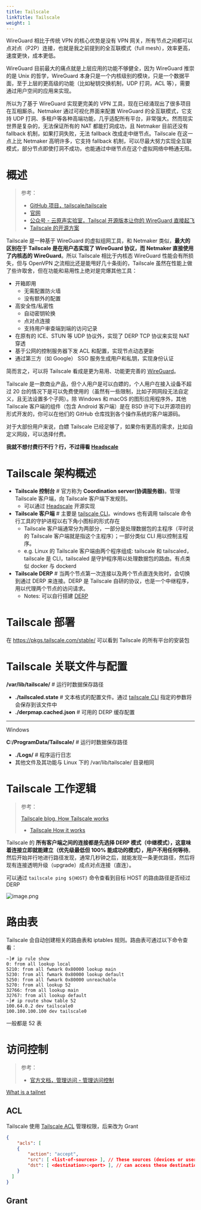 ```yaml
---
title: Tailscale
linkTitle: Tailscale
weight: 1
---
```


WireGuard 相比于传统 VPN 的核心优势是没有 VPN 网关，所有节点之间都可以点对点（P2P）连接，也就是我之前提到的全互联模式（full mesh），效率更高，速度更快，成本更低。

WireGuard 目前最大的痛点就是上层应用的功能不够健全，因为 WireGuard 推崇的是 Unix 的哲学，WireGuard 本身只是一个内核级别的模块，只是一个数据平面，至于上层的更高级的功能（比如秘钥交换机制，UDP 打洞，ACL 等），需要通过用户空间的应用来实现。

所以为了基于 WireGuard 实现更完美的 VPN 工具，现在已经涌现出了很多项目在互相厮杀。Netmaker 通过可视化界面来配置 WireGuard 的全互联模式，它支持 UDP 打洞、多租户等各种高端功能，几乎适配所有平台，非常强大。然而现实世界是复杂的，无法保证所有的 NAT 都能打洞成功，且 Netmaker 目前还没有 fallback 机制，如果打洞失败，无法 fallback 改成走中继节点。Tailscale 在这一点上比 Netmaker 高明许多，它支持 fallback 机制，可以尽最大努力实现全互联模式，部分节点即使打洞不成功，也能通过中继节点在这个虚拟网络中畅通无阻。

# 概述

> 参考：
>
> - [GitHub 项目，tailscale/tailscale](https://github.com/tailscale/tailscale)
> - [官网](https://tailscale.com/)
> - [公众号 - 云原声实验室，Tailscal 开源版本让你的 WireGuard 直接起飞](https://mp.weixin.qq.com/s/Y3z5RzuapZc8jS0UuHLhBw)
> - [Tailscale 的开源方案](https://tailscale.com/opensource)

Tailscale 是一种基于 WireGuard 的虚拟组网工具，和 Netmaker 类似，**最大的区别在于 Tailscale 是在用户态实现了 WireGuard 协议，而 Netmaker 直接使用了内核态的 WireGuard**。所以 Tailscale 相比于内核态 WireGuard 性能会有所损失，但与 OpenVPN 之流相比还是能甩好几十条街的，Tailscale 虽然在性能上做了些许取舍，但在功能和易用性上绝对是完爆其他工具：

- 开箱即用
  - 无需配置防火墙
  - 没有额外的配置
- 高安全性/私密性
  - 自动密钥轮换
  - 点对点连接
  - 支持用户审查端到端的访问记录
- 在原有的 ICE、STUN 等 UDP 协议外，实现了 DERP TCP 协议来实现 NAT 穿透
- 基于公网的控制服务器下发 ACL 和配置，实现节点动态更新
- 通过第三方（如 Google） SSO 服务生成用户和私钥，实现身份认证

简而言之，可以将 Tailscale 看成是更为易用、功能更完善的 [WireGuard](/docs/4.数据通信/Protocol/Tunneling%20Protocol/WireGuard/WireGuard.md)。

Tailscale 是一款商业产品，但个人用户是可以白嫖的，个人用户在接入设备不超过 20 台的情况下是可以免费使用的（虽然有一些限制，比如子网网段无法自定义，且无法设置多个子网）。除 Windows 和 macOS 的图形应用程序外，其他 Tailscale 客户端的组件（包含 Android 客户端）是在 BSD 许可下以开源项目的形式开发的，你可以在他们的 GitHub 仓库找到各个操作系统的客户端源码。

对于大部份用户来说，白嫖 Tailscale 已经足够了，如果你有更高的需求，比如自定义网段，可以选择付费。

**我就不想付费行不行？行，不过得看 [Headscale](/docs/4.数据通信/Protocol/Tunneling%20Protocol/Tailscale/Headscale.md)**

# Tailscale 架构概述

- **Tailscale 控制台** # 官方称为 **Coordination server(协调服务器)**。管理 Tailscale 客户端，向 Tailscale 客户端下发规则。
  - 可以通过 [Headscale](/docs/4.数据通信/Protocol/Tunneling%20Protocol/Tailscale/Headscale.md) 开源实现
- **Tailscale 客户端** # 主要是 [tailscale CLI](/docs/4.数据通信/Protocol/Tunneling%20Protocol/Tailscale/tailscale%20CLI.md)。windows 也有调用 tailscale 命令行工具的守护进程以右下角小图标的形式存在
  - Tailscale 客户端通常分为两部分，一部分是处理数据包的主程序（平时说的 Tailscale 客户端就是指这个主程序）；一部分类似 CLI 用以控制主程序。
  - e.g. Linux 的 Tailscale 客户端由两个程序组成: tailscale 和 tailscaled，tailscale 是 CLI，tailscaled 是守护程序用以处理数据包的路由。有点类似 docker 与 dockerd
- **Tailscale DERP** # 当两个节点第一次连接以及两个节点直连失败时，会切换到通过 DERP 来连接。DERP 是 Tailscale 自研的协议，也是一个中继程序，用以代理两个节点的访问请求。
  - Notes: 可以自行搭建 [DERP](/docs/4.数据通信/Protocol/Tunneling%20Protocol/Tailscale/Tailscale%20DERP.md)

# Tailscale 部署

在 https://pkgs.tailscale.com/stable/ 可以看到 Tailscale 的所有平台的安装包

# Tailscale 关联文件与配置

**/var/lib/tailscale/** # 运行时数据保存路径

- **./tailscaled.state** # 文本格式的配置文件。通过 [tailscale CLI](/docs/4.数据通信/Protocol/Tunneling%20Protocol/Tailscale/tailscale%20CLI.md) 指定的参数将会保存到该文件中
- **./derpmap.cached.json** # 可用的 DERP 缓存配置

---

Windows

**C:/ProgramData/Tailscale/** # 运行时数据保存路径

- **./Logs/** # 程序运行日志
- 其他文件及其功能与 Linux 下的 /var/lib/tailscale/ 目录相同

# Tailscale 工作逻辑

> 参考：
>
> [Tailscale blog, How Tailscale works](https://tailscale.com/blog/how-tailscale-works)
> - [Tailscale How it works](/docs/4.数据通信/Protocol/Tunneling%20Protocol/Tailscale/Tailscale%20How%20it%20works.md)

Tailscale 的 **所有客户端之间的连接都是先选择 DERP 模式（中继模式），这意味着连接立即就能建立（优先级最低但 100% 能成功的模式），用户不用任何等待**。然后开始并行地进行路径发现，通常几秒钟之后，就能发现一条更优路径，然后将现有连接透明升级（upgrade）成点对点连接（直连）。

可以通过 `tailscale ping ${HOST}` 命令查看到目标 HOST 的路由路径是否经过 DERP

![image.png](https://notes-learning.oss-cn-beijing.aliyuncs.com/tailscale/tailscale-cli-ping-example-1.png)

# 路由表

Tailscale 会自动创建相关的路由表和 iptables 规则。路由表可通过以下命令查看：

```shell
~]# ip rule show
0: from all lookup local
5210: from all fwmark 0x80000 lookup main
5230: from all fwmark 0x80000 lookup default
5250: from all fwmark 0x80000 unreachable
5270: from all lookup 52
32766: from all lookup main
32767: from all lookup default
~]# ip route show table 52
100.64.0.2 dev tailscale0
100.100.100.100 dev tailscale0
```

一般都是 52 表

# 访问控制

> 参考：
>
> - [官方文档，管理访问 - 管理访问控制](https://tailscale.com/kb/1393/access-control)

[What is a tailnet](https://tailscale.com/kb/1136/tailnet/)

## ACL

Tailscale 使用 [Tailscale ACL](docs/4.数据通信/Protocol/Tunneling%20Protocol/Tailscale/Tailscale%20ACL.md) 管理权限，后来改为 Grant

```json
{
    "acls": [
    {
        "action": "accept",
        "src": [ <list-of-sources> ], // These sources (devices or users)
        "dst": [ <destination>:<port> ], // can access these destination devices on their defined ports
    }
  ]
}
```

## Grant



